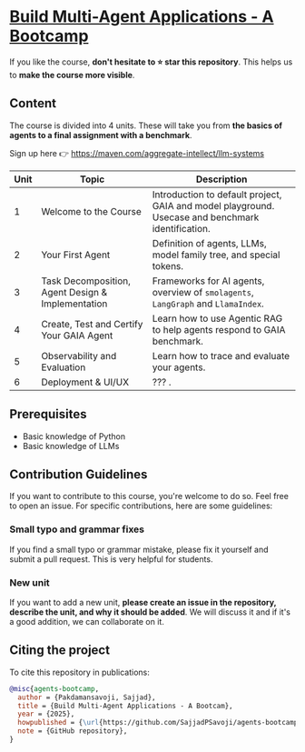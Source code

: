 # <a href="https://maven.com/aggregate-intellect/llm-systems" target="_blank">Build Multi-Agent Applications - A Bootcamp</a>

If you like the course, **don't hesitate to ⭐ star this repository**. This helps us to **make the course more visible**.

## Content

The course is divided into 4 units. These will take you from **the basics of agents to a final assignment with a benchmark**.

Sign up here 👉 <a href="https://maven.com/aggregate-intellect/llm-systems" target="_blank">https://maven.com/aggregate-intellect/llm-systems</a>

| Unit    | Topic                                                                                                          | Description |
|---------|----------------------------------------------------------------------------------------------------------------|-------------|
| 1       | Welcome to the Course                              | Introduction to default project, GAIA and model playground. Usecase and benchmark identification. |
| 2       | Your First Agent                                   | Definition of agents, LLMs, model family tree, and special tokens. |
| 3       | Task Decomposition, Agent Design & Implementation  | Frameworks for AI agents, overview of `smolagents`, `LangGraph` and `LlamaIndex`. |
| 4       | Create, Test and Certify Your GAIA Agent           | Learn how to use Agentic RAG to help agents respond to GAIA benchmark. |
| 5       | Observability and Evaluation                       | Learn how to trace and evaluate your agents. |
| 6       | Deployment & UI/UX                                 | ??? .|
                                                                                   
## Prerequisites

- Basic knowledge of Python
- Basic knowledge of LLMs

## Contribution Guidelines

If you want to contribute to this course, you're welcome to do so. Feel free to open an issue. For specific contributions, here are some guidelines:

### Small typo and grammar fixes

If you find a small typo or grammar mistake, please fix it yourself and submit a pull request. This is very helpful for students.

### New unit

If you want to add a new unit, **please create an issue in the repository, describe the unit, and why it should be added**. We will discuss it and if it's a good addition, we can collaborate on it.

## Citing the project

To cite this repository in publications:

```bibtex
@misc{agents-bootcamp,
  author = {Pakdamansavoji, Sajjad},
  title = {Build Multi-Agent Applications - A Bootcam},
  year = {2025},
  howpublished = {\url{https://github.com/SajjadPSavoji/agents-bootcamp}},
  note = {GitHub repository},
}
```
